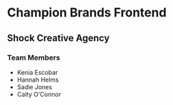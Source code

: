 # Champion Brands Frontend
## Shock Creative Agency

### Team Members
* Kenia Escobar
* Hannah Helms
* Sadie Jones
* Caity O'Connor
